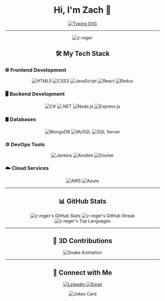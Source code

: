 <h1 align="center">Hi, I'm Zach 👋</h1>

<p align="center">
  <a href="https://github.com/z-reger">
    <img src="https://readme-typing-svg.herokuapp.com?color=%2336BCF7&size=24&center=true&vCenter=true&width=500&lines=Tech+Enthusiast;Lifelong+Learner;Full-Stack+Developer;Open-Source+Contributor;Always+Learning+New+Things!" alt="Typing SVG">
  </a>
</p>

---

<p align="center">
  <img src="https://komarev.com/ghpvc/?username=z-reger&label=Profile%20views&color=0e75b6&style=flat" alt="z-reger" />
</p>

<h2 align="center">🛠️ My Tech Stack</h2>

### 🌐 Frontend Development
<p align="center">
  <img src="https://img.shields.io/badge/HTML5-%23E34F26.svg?style=for-the-badge&logo=html5&logoColor=white" alt="HTML5"/>
  <img src="https://img.shields.io/badge/CSS3-%231572B6.svg?style=for-the-badge&logo=css3&logoColor=white" alt="CSS3"/>
  <img src="https://img.shields.io/badge/JavaScript-%23F7DF1E.svg?style=for-the-badge&logo=javascript&logoColor=black" alt="JavaScript"/>
  <img src="https://img.shields.io/badge/React-%2320232A.svg?style=for-the-badge&logo=react&logoColor=%2361DAFB" alt="React"/>
  <img src="https://img.shields.io/badge/Redux-%23764ABC.svg?style=for-the-badge&logo=redux&logoColor=white" alt="Redux"/>
</p>

### 🖥️ Backend Development
<p align="center">
  <img src="https://img.shields.io/badge/C%23-%23239120.svg?style=for-the-badge&logo=c-sharp&logoColor=white" alt="C#"/>
  <img src="https://img.shields.io/badge/.NET-%23512BD4.svg?style=for-the-badge&logo=dot-net&logoColor=white" alt=".NET"/>
  <img src="https://img.shields.io/badge/Node.js-%23339933.svg?style=for-the-badge&logo=node.js&logoColor=white" alt="Node.js"/>
  <img src="https://img.shields.io/badge/Express.js-%23404D59.svg?style=for-the-badge&logo=express&logoColor=%2361DAFB" alt="Express.js"/>
</p>

### 🛢️ Databases
<p align="center">
  <img src="https://img.shields.io/badge/MongoDB-%2347A248.svg?style=for-the-badge&logo=mongodb&logoColor=white" alt="MongoDB"/>
  <img src="https://img.shields.io/badge/MySQL-%234479A1.svg?style=for-the-badge&logo=mysql&logoColor=white" alt="MySQL"/>
  <img src="https://img.shields.io/badge/Microsoft%20SQL%20Server-%23CC2927.svg?style=for-the-badge&logo=microsoft%20sql%20server&logoColor=white" alt="SQL Server"/>
</p>

### ⚙️ DevOps Tools
<p align="center">
  <img src="https://img.shields.io/badge/Jenkins-%23D24939.svg?style=for-the-badge&logo=jenkins&logoColor=white" alt="Jenkins"/>
  <img src="https://img.shields.io/badge/Ansible-%2361663A.svg?style=for-the-badge&logo=ansible&logoColor=white" alt="Ansible"/>
  <img src="https://img.shields.io/badge/Docker-%232496ED.svg?style=for-the-badge&logo=docker&logoColor=white" alt="Docker"/>
</p>

### ☁️ Cloud Services
<p align="center">
  <img src="https://img.shields.io/badge/AWS-%23232F3E.svg?style=for-the-badge&logo=amazon-aws&logoColor=%23F90" alt="AWS"/>
  <img src="https://img.shields.io/badge/Azure-%230072C6.svg?style=for-the-badge&logo=microsoft-azure&logoColor=white" alt="Azure"/>
</p>

---

<h2 align="center">📊 GitHub Stats</h2>

<div align="center">
  <img src="https://github-readme-stats.vercel.app/api?username=z-reger&show_icons=true&theme=tokyonight&hide_border=true" alt="z-reger's GitHub Stats"/>
  <img src="https://github-readme-streak-stats.herokuapp.com/?user=z-reger&theme=tokyonight&hide_border=true" alt="z-reger's GitHub Streak"/>
  <img src="https://github-readme-stats.vercel.app/api/top-langs?username=z-reger&layout=compact&theme=tokyonight&hide_border=true" alt="z-reger's Top Languages"/>
</div>

---

<h2 align="center">🎨 3D Contributions</h2>

<div align="center">
  <img src="https://github.com/z-reger/z-reger/blob/main/dist/github-contribution-grid-snake.svg" alt="Snake Animation"/>
</div>

---

<h2 align="center">🔗 Connect with Me</h2>

<p align="center">
 <a href="https://www.linkedin.com/in/zachryan-reg" target="_blank">
    <img src="https://img.shields.io/badge/LinkedIn-%230A66C2.svg?style=for-the-badge&logo=linkedin&logoColor=white" alt="LinkedIn"/>
  </a>
  <a href="mailto:regerzach1@gmail.com">
    <img src="https://img.shields.io/badge/Email-D14836.svg?style=for-the-badge&logo=gmail&logoColor=white" alt="Email"/>
  </a>
</p>

<p align="center">
  <img src="https://readme-jokes.vercel.app/api?theme=tokyonight" alt="Jokes Card"/>
</p>
